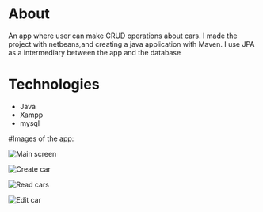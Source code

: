 # About

An app where user can make CRUD operations about cars.
I made the project with netbeans,and creating a java
application with Maven.
I use JPA as a intermediary between the app and the database

# Technologies

* Java
* Xampp
* mysql

#Images of the app:

![Main screen](https://i.ibb.co/FnKBYqr/car1.png)

![Create car](https://i.ibb.co/6nTW7dY/car2.png)

![Read cars](https://i.ibb.co/Vgn0sNN/car3.png)

![Edit car](https://i.ibb.co/C5mtyTm/car4.png)
